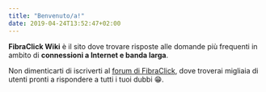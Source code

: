 ```yaml
---
title: "Benvenuto/a!"
date: 2019-04-24T13:52:47+02:00
---
```


**FibraClick Wiki** è il sito dove trovare risposte alle domande più frequenti in ambito di **connessioni a Internet e banda larga**.

Non dimenticarti di iscriverti al [forum di FibraClick](https://forum.fibra.click), dove troverai migliaia di utenti pronti a rispondere a tutti i tuoi dubbi 😁.
